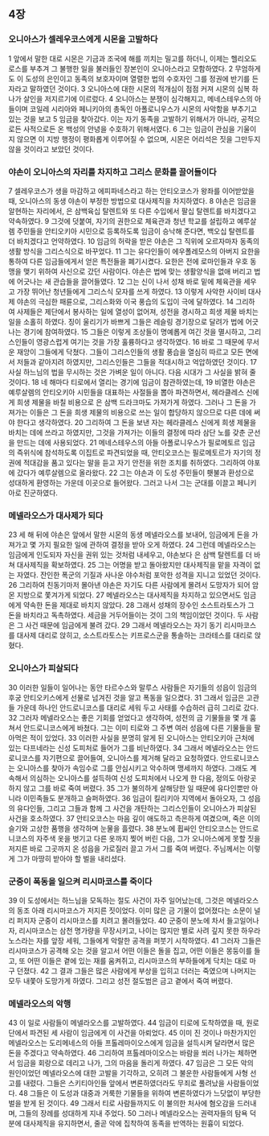 ## 4장
### 오니아스가 셀레우코스에게 시몬을 고발하다
1 앞에서 말한 대로 시몬은 기금과 조국에 해를 끼치는 밀고를 하더니, 이제는 헬리오도로스를 부추겨 그 불행한 일을 불러들인 장본인이 오니아스라고 모함하였다.
2 무엄하게도 이 도성의 은인이고 동족의 보호자이며 열렬한 법의 수호자인 그를 정권에 반기를 든 자라고 말하였던 것이다.
3 오니아스에 대한 시몬의 적개심이 점점 커져 시몬의 심복 하나가 살인을 저지르기에 이르렀다.
4 오니아스는 분쟁이 심각해지고, 메네스테우스의 아들이며 코일레 시리아와 페니키아의 총독인 아폴로니우스가 시몬의 사악함을 부추기고 있는 것을 보고
5 임금을 찾아갔다. 이는 자기 동족을 고발하기 위해서가 아니라, 공적으로든 사적으로든 온 백성의 안녕을 수호하기 위해서였다.
6 그는 임금이 관심을 기울이지 않으면 이 지방 행정이 평화롭게 이루어질 수 없으며, 시몬은 어리석은 짓을 그만두지 않을 것이라고 보았던 것이다.
### 야손이 오니아스의 자리를 차지하고 그리스 문화를 끌어들이다
7 셀레우코스가 생을 마감하고 에피파네스라고 하는 안티오코스가 왕좌를 이어받았을 때, 오니아스의 동생 야손이 부정한 방법으로 대사제직을 차지하였다.
8 야손은 임금을 알현하는 자리에서, 은 삼백육십 탈렌트와 또 다른 수입에서 팔십 탈렌트를 바치겠다고 약속하였다.
9 그것에 덧붙여, 자기의 권한으로 체육관과 청년 학교를 설립하고 예루살렘 주민들을 안티오키아 시민으로 등록하도록 임금이 승낙해 준다면, 백오십 탈렌트를 더 바치겠다고 언약하였다.
10 임금의 허락을 받은 야손은 그 직위에 오르자마자 동족의 생활 방식을 그리스식으로 바꾸었다.
11 그는 유다인들이 에우폴레모스의 아버지 요한을 통하여 다른 임금들에게서 얻은 특전들을 폐기시켰다. 요한은 전에 로마인들과 우호 동맹을 맺기 위하여 사신으로 갔던 사람이다. 야손은 법에 맞는 생활양식을 없애 버리고 법에 어긋나는 새 관습들을 끌어들였다.
12 그는 신이 나서 성채 바로 밑에 체육관을 세우고 가장 뛰어난 청년들에게 그리스식 모자를 쓰게 하였다.
13 이렇게 사악한 사이비 대사제 야손의 극심한 패륜으로, 그리스화와 이국 풍습의 도입이 극에 달하였다.
14 그리하여 사제들은 제단에서 봉사하는 일에 열성이 없어져, 성전을 경시하고 희생 제물 바치는 일을 소홀히 하였다. 징이 울리기가 바쁘게 그들은 레슬링 경기장으로 달려가 법에 어긋나는 경기에 참여하였다.
15 그들은 이렇게 조상들이 명예롭게 여긴 것을 멸시하고, 그리스인들이 영광스럽게 여기는 것을 가장 훌륭하다고 생각하였다.
16 바로 그 때문에 무서운 재앙이 그들에게 닥쳤다. 그들이 그리스인들의 생활 풍습을 열심히 따르고 모든 면에서 저들과 같아지려 하였지만, 그리스인들은 그들을 적대시하고 억압하였던 것이다.
17 사실 하느님의 법을 무시하는 것은 가벼운 일이 아니다. 다음 시대가 그 사실을 밝혀 줄 것이다.
18 네 해마다 티로에서 열리는 경기에 임금이 참관하였는데,
19 비열한 야손은 예루살렘의 안티오키아 시민들을 대표하는 사절들을 뽑아 파견하면서, 헤라클레스 신에게 희생 제물을 바칠 비용으로 은 삼백 드라크마도 가져가게 하였다. 그러나 그 돈을 가져가는 이들은 그 돈을 희생 제물의 비용으로 쓰는 일이 합당하지 않으므로 다른 데에 써야 한다고 생각하였다.
20 그리하여 그 돈을 보낸 자는 헤라클레스 신에게 희생 제물을 바치는 데에 쓰라고 하였지만, 그것을 가져가는 이들의 결정에 따라 삼단 노를 갖춘 군선을 만드는 데에 사용되었다.
21 메네스테우스의 아들 아폴로니우스가 필로메토르 임금의 즉위식에 참석하도록 이집트로 파견되었을 때, 안티오코스는 필로메토르가 자기의 정권에 적대감을 품고 있다는 말을 듣고 자기 안전을 위한 조치를 취하였다. 그리하여 야포에 갔다가 예루살렘으로 올라왔다.
22 그는 야손과 이 도성 주민들이 횃불과 환성으로 성대하게 환영하는 가운데 이곳으로 들어왔다. 그러고 나서 그는 군대를 이끌고 페니키아로 진군하였다.
### 메넬라오스가 대사제가 되다
23 세 해 뒤에 야손은 앞에서 말한 시몬의 동생 메넬라오스를 보내어, 임금에게 돈을 가져가고 몇 가지 필요한 일에 관하여 결정을 받아 오게 하였다.
24 그런데 메넬라오스는 임금에게 인도되자 자신을 권위 있는 것처럼 내세우고, 야손보다 은 삼백 탈렌트를 더 바쳐 대사제직을 확보하였다.
25 그는 어명을 받고 돌아왔지만 대사제직을 맡을 자격이 없는 자였다. 잔인한 폭군의 기질과 사나운 야수처럼 포악한 성격을 지니고 있었던 것이다.
26 그리하여 친동기마저 몰아낸 야손은 자기도 다른 사람에게 몰려서 도망자가 되어 암몬 지방으로 쫓겨가게 되었다.
27 메넬라오스는 대사제직을 차지하고 있으면서도 임금에게 약속한 돈을 제대로 바치지 않았다.
28 그래서 성채의 장수인 소스트라토스가 그 돈을 바치라고 독촉하였다. 세금을 거두어들이는 것이 그의 책임이었던 것이다. 두 사람은 그 사건 때문에 임금에게 불려 갔다.
29 그래서 메넬라오스는 자기 동기 리시마코스를 대사제 대리로 앉히고, 소스트라토스는 키프로스군을 통솔하는 크라테스를 대리로 앉혔다.
### 오니아스가 피살되다
30 이러한 일들이 일어나는 동안 타르수스와 말루스 사람들은 자기들의 성읍이 임금의 후궁 안티오키스에게 선물로 넘겨진 것을 알고 폭동을 일으켰다.
31 그래서 임금은 고관들 가운데 하나인 안드로니코스를 대리로 세워 두고 사태를 수습하러 급히 그리로 갔다.
32 그러자 메넬라오스는 좋은 기회를 얻었다고 생각하여, 성전의 금 기물들을 몇 개 훔쳐서 안드로니코스에게 바쳤다. 그는 이미 티로와 그 주변 여러 성읍에 다른 기물들을 팔아먹은 적이 있었다.
33 이러한 사실을 분명히 알게 된 오니아스는 안티오키아 근처에 있는 다프네라는 신성 도피처로 들어가 그를 비난하였다.
34 그래서 메넬라오스는 안드로니코스를 자기편으로 끌어들여, 오니아스를 제거해 달라고 요청하였다. 안드로니코스는 오니아스를 찾아가 속임수로 그를 안심시키고 악수하며 맹세까지 하였다. 그래도 계속해서 의심하는 오니아스를 설득하여 신성 도피처에서 나오게 한 다음, 정의도 아랑곳하지 않고 그를 바로 죽여 버렸다.
35 그가 불의하게 살해당한 일 때문에 유다인뿐만 아니라 이민족들도 분개하고 슬퍼하였다.
36 임금이 킬리키아 지역에서 돌아오자, 그 성읍의 유다인들, 그리고 그들과 함께 그 사건을 개탄하는 그리스인들이 오니아스가 피살된 사건을 호소하였다.
37 안티오코스는 마음 깊이 애도하고 측은하게 여겼으며, 죽은 이의 슬기와 고상한 품행을 생각하며 눈물을 흘렸다.
38 분노에 휩싸인 안티오코스는 안드로니코스의 자주색 옷을 벗기고 다른 옷까지 찢어 버린 다음, 그가 오니아스에게 못할 짓을 저지른 바로 그곳까지 온 성읍을 가로질러 끌고 가서 그를 죽여 버렸다. 주님께서는 이렇게 그가 마땅히 받아야 할 벌을 내리셨다.
### 군중이 폭동을 일으켜 리시마코스를 죽이다
39 이 도성에서는 하느님을 모독하는 절도 사건이 자주 일어났는데, 그것은 메넬라오스의 동조 아래 리시마코스가 저지른 짓이었다. 이미 많은 금 기물이 없어졌다는 소문이 널리 퍼지자 군중이 리시마코스를 치려고 몰려들었다.
40 군중이 분노에 차서 들고일어나자, 리시마코스는 삼천 명가량을 무장시키고, 나이는 많지만 별로 사려 깊지 못한 하우라노스라는 자를 앞장 세워, 그들에게 악랄한 공격을 퍼붓기 시작하였다.
41 그러자 그들은 리시마코스가 공격해 오는 것을 알고서 어떤 이들은 돌을 집고, 어떤 이들은 몽둥이를 들고, 또 어떤 이들은 곁에 있는 재를 움켜쥐고, 리시마코스의 부하들에게 닥치는 대로 마구 던졌다.
42 그 결과 그들은 많은 사람에게 부상을 입히고 더러는 죽였으며 나머지는 모두 내쫓아 도망가게 하였다. 그리고 성전 절도범은 금고 곁에서 죽여 버렸다.
### 메넬라오스의 악행
43 이 일로 사람들이 메넬라오스를 고발하였다.
44 임금이 티로에 도착하였을 때, 원로단에서 파견된 세 사람이 임금에게 이 사건을 아뢰었다.
45 이미 진 것이나 마찬가지인 메넬라오스는 도리메네스의 아들 프톨레마이오스에게 임금을 설득시켜 달라면서 많은 돈을 주겠다고 약속하였다.
46 그리하여 프톨레마이오스는 바람을 쐬러 나가는 체하면서 임금을 회랑으로 데리고 나가, 그의 마음을 돌리게 하였다.
47 임금은 그 모든 악의 원인이었던 메넬라오스에 대한 고발을 기각하고, 오히려 그 불운한 사람들에게 사형 선고를 내렸다. 그들은 스키티아인들 앞에서 변론하였더라도 무죄로 풀려났을 사람들이었다.
48 그들은 이 도성과 대중과 거룩한 기물들을 위하여 변론하였다가 느닷없이 부당한 벌을 받게 된 것이다.
49 그래서 티로 사람들까지도 이 불의한 처사에 혐오감을 드러내며, 그들의 장례를 성대하게 지내 주었다.
50 그러나 메넬라오스는 권력자들의 탐욕 덕분에 대사제직을 유지하면서, 줄곧 악에 집착하여 동족을 반역하는 원흉이 되었다.
